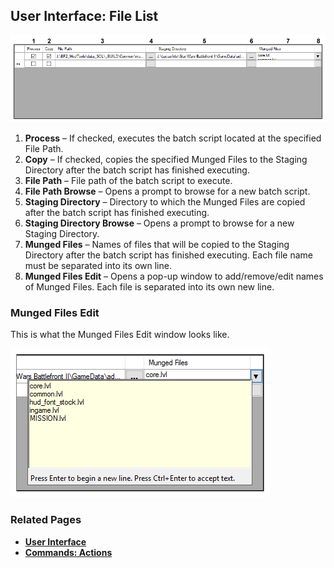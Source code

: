 ## User Interface: File List

![File List](images/ui_filelist.png)

1. **Process** – If checked, executes the batch script located at the specified File Path.
2. **Copy** – If checked, copies the specified Munged Files to the Staging Directory after the batch script has finished executing.
3. **File Path** – File path of the batch script to execute.
4. **File Path Browse** – Opens a prompt to browse for a new batch script.
5. **Staging Directory** – Directory to which the Munged Files are copied after the batch script has finished executing.
6. **Staging Directory Browse** – Opens a prompt to browse for a new Staging Directory.
7. **Munged Files** – Names of files that will be copied to the Staging Directory after the batch script has finished executing. Each file name must be separated into its own line.
8. **Munged Files Edit** – Opens a pop-up window to add/remove/edit names of Munged Files. Each file is separated into its own new line.

### Munged Files Edit

This is what the Munged Files Edit window looks like.

![Munged Files Edit](images/ui_filelist_mungedfiles.png)

### Related Pages

- [**User Interface**](topic_ui.html)
- [**Commands: Actions**](topic_cmd_actions.html)